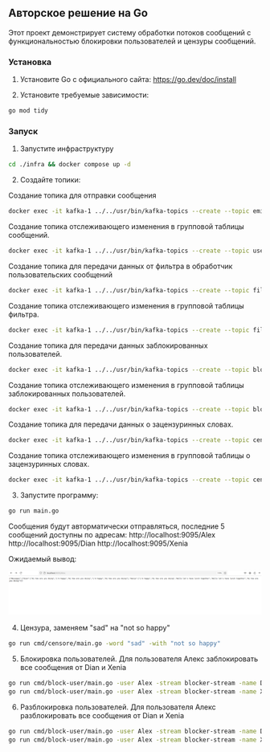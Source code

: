 ## Авторское решение на Go

Этот проект демонстрирует систему обработки потоков сообщений с функциональностью 
блокировки пользователей и цензуры сообщений.


### Установка

1. Установите Go с официального сайта: https://go.dev/doc/install

2. Установите требуемые зависимости:
```bash
go mod tidy
```


### Запуск
1. Запустите инфраструктуру
```bash
cd ./infra && docker compose up -d
```

2. Создайте топики: 

Создание топика для отправки сообщения
```bash
docker exec -it kafka-1 ../../usr/bin/kafka-topics --create --topic emitter2filter-stream --bootstrap-server localhost:9092 --partitions 3 --replication-factor 2
```
Создание топика отслеживающего изменения в групповой таблицы сообщений.
```bash
docker exec -it kafka-1 ../../usr/bin/kafka-topics --create --topic user-message-table --bootstrap-server localhost:9092 --partitions 3 --replication-factor 2 --config cleanup.policy=compact
```

Создание топика для передачи данных от фильтра в обработчик пользовательских сообщений
```bash
docker exec -it kafka-1 ../../usr/bin/kafka-topics --create --topic filter2userprocessor-stream --bootstrap-server localhost:9092 --partitions 3 --replication-factor 2
```
Создание топика отслеживающего изменения в групповой таблицы фильтра.
```bash
docker exec -it kafka-1 ../../usr/bin/kafka-topics --create --topic filter-table --bootstrap-server localhost:9092 --partitions 3 --replication-factor 2 --config cleanup.policy=compact
```


Создание топика для передачи данных заблокированных пользователей.
```bash
docker exec -it kafka-1 ../../usr/bin/kafka-topics --create --topic blocker-stream --bootstrap-server localhost:9092 --partitions 3 --replication-factor 2 --config cleanup.policy=compact
```

Создание топика отслеживающего изменения в групповой таблицы заблокированных пользователей.
```bash
docker exec -it kafka-1 ../../usr/bin/kafka-topics --create --topic blocker-table --bootstrap-server localhost:9092 --partitions 3 --replication-factor 2 --config cleanup.policy=compact
```

Создание топика для передачи данных о зацензуринных словах.
```bash
docker exec -it kafka-1 ../../usr/bin/kafka-topics --create --topic censor-stream --bootstrap-server localhost:9092 --partitions 3 --replication-factor 2 --config cleanup.policy=compact
```

Создание топика отслеживающего изменения в групповой таблицы о зацензуринных словах.
```bash
docker exec -it kafka-1 ../../usr/bin/kafka-topics --create --topic censor-table --bootstrap-server localhost:9092 --partitions 3 --replication-factor 2 --config cleanup.policy=compact
```

3. Запустите программу:
```bash
go run main.go
```

Сообщения будут авторматически отправляться, последние 5 сообщений доступны по адресам:
http://localhost:9095/Alex
http://localhost:9095/Dian
http://localhost:9095/Xenia

Ожидаемый вывод:

![messages.png](docs%2Fmessages.png)

4. Цензура, заменяем "sad" на "not so happy"
```bash
go run cmd/censore/main.go -word "sad" -with "not so happy" 
```

5. Блокировка пользователей. Для пользователя Алекс заблокировать все сообщения от Dian и Xenia
```bash
go run cmd/block-user/main.go -user Alex -stream blocker-stream -name Dian 
go run cmd/block-user/main.go -user Alex -stream blocker-stream -name Xenia 
```

6. Разблокировка пользователей. Для пользователя Алекс разблокировать все сообщения от Dian и Xenia
```bash
go run cmd/block-user/main.go -user Alex -stream blocker-stream -name Dian -block=false
go run cmd/block-user/main.go -user Alex -stream blocker-stream -name Xenia -block=false
```

